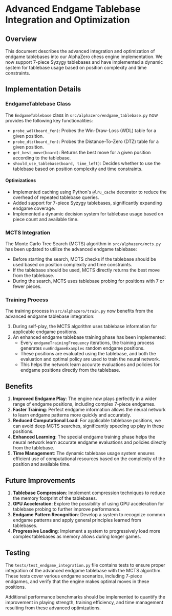 
# Advanced Endgame Tablebase Integration and Optimization

## Overview

This document describes the advanced integration and optimization of endgame tablebases into our AlphaZero chess engine implementation. We now support 7-piece Syzygy tablebases and have implemented a dynamic system for tablebase usage based on position complexity and time constraints.

## Implementation Details

### EndgameTablebase Class

The `EndgameTablebase` class in `src/alphazero/endgame_tablebase.py` now provides the following key functionalities:

- `probe_wdl(board_fen)`: Probes the Win-Draw-Loss (WDL) table for a given position.
- `probe_dtz(board_fen)`: Probes the Distance-To-Zero (DTZ) table for a given position.
- `get_best_move(board)`: Returns the best move for a given position according to the tablebase.
- `should_use_tablebase(board, time_left)`: Decides whether to use the tablebase based on position complexity and time constraints.

#### Optimizations

- Implemented caching using Python's `@lru_cache` decorator to reduce the overhead of repeated tablebase queries.
- Added support for 7-piece Syzygy tablebases, significantly expanding endgame coverage.
- Implemented a dynamic decision system for tablebase usage based on piece count and available time.

### MCTS Integration

The Monte Carlo Tree Search (MCTS) algorithm in `src/alphazero/mcts.py` has been updated to utilize the advanced endgame tablebase:

- Before starting the search, MCTS checks if the tablebase should be used based on position complexity and time constraints.
- If the tablebase should be used, MCTS directly returns the best move from the tablebase.
- During the search, MCTS uses tablebase probing for positions with 7 or fewer pieces.

### Training Process

The training process in `src/alphazero/train.py` now benefits from the advanced endgame tablebase integration:

1. During self-play, the MCTS algorithm uses tablebase information for applicable endgame positions.
2. An enhanced endgame tablebase training phase has been implemented:
   - Every `endgameTrainingFrequency` iterations, the training process generates `numEndgameExamples` random endgame positions.
   - These positions are evaluated using the tablebase, and both the evaluation and optimal policy are used to train the neural network.
   - This helps the network learn accurate evaluations and policies for endgame positions directly from the tablebase.

## Benefits

1. **Improved Endgame Play**: The engine now plays perfectly in a wider range of endgame positions, including complex 7-piece endgames.
2. **Faster Training**: Perfect endgame information allows the neural network to learn endgame patterns more quickly and accurately.
3. **Reduced Computational Load**: For applicable tablebase positions, we can avoid deep MCTS searches, significantly speeding up play in these positions.
4. **Enhanced Learning**: The special endgame training phase helps the neural network learn accurate endgame evaluations and policies directly from the tablebase.
5. **Time Management**: The dynamic tablebase usage system ensures efficient use of computational resources based on the complexity of the position and available time.

## Future Improvements

1. **Tablebase Compression**: Implement compression techniques to reduce the memory footprint of the tablebases.
2. **GPU Acceleration**: Explore the possibility of using GPU acceleration for tablebase probing to further improve performance.
3. **Endgame Pattern Recognition**: Develop a system to recognize common endgame patterns and apply general principles learned from tablebases.
4. **Progressive Loading**: Implement a system to progressively load more complex tablebases as memory allows during longer games.

## Testing

The `tests/test_endgame_integration.py` file contains tests to ensure proper integration of the advanced endgame tablebase with the MCTS algorithm. These tests cover various endgame scenarios, including 7-piece endgames, and verify that the engine makes optimal moves in these positions.

Additional performance benchmarks should be implemented to quantify the improvement in playing strength, training efficiency, and time management resulting from these advanced optimizations.
